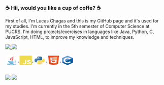 ### ☕ Hii, would you like a cup of coffe? ☕



First of all, I'm Lucas Chagas and this is my GitHub page and it's used for my studies. I'm currently in the 5th semester of Computer Science at PUCRS. 
I'm doing projects/exercises in languages like Java, Python, C, JavaScript, HTML, to improve my knowledge and techniques.

<div>
  <a href="https://github.com/IGamerBrasil">
  <img height="160em" src="https://github-readme-stats.vercel.app/api?username=LucasCandemilChagas&show_icons=true&theme=dark&include_all_commits=true&count_private=true"/>
  <img height="160em" src="https://github-readme-stats.vercel.app/api/top-langs/?username=LucasCandemilChagas&layout=compact&langs_count=7&theme=dark"/>
</div>

<div style="display: inline_block"><br>
<img align="center" alt="Lucas_Chagas-Java" height="30" width="40" src="https://raw.githubusercontent.com/devicons/devicon/master/icons/java/java-original.svg">
<img align="center" alt="Lucas_Chagas-Js" height="30" width="40" src="https://raw.githubusercontent.com/devicons/devicon/master/icons/javascript/javascript-plain.svg">
<img align="center" alt="Lucas_Chagas-Python" height="30" width="40" src="https://raw.githubusercontent.com/devicons/devicon/master/icons/python/python-original.svg">
<img align="center" alt="Lucas_Chagas-HTML" height="30" width="40" src="https://raw.githubusercontent.com/devicons/devicon/master/icons/html5/html5-original.svg">
<img align="center" alt="Lucas_Chagas-C" height="30" width="40" src="https://raw.githubusercontent.com/devicons/devicon/master/icons/c/c-original.svg">
</div>

##
  
<div> 
<a href = "IGamerBrasil:lucascchagas02@gmail.com"><img src="https://img.shields.io/badge/-Gmail-%23333?style=for-the-badge&logo=gmail&logoColor=white" target="_blank"></a>
<a href="https://www.linkedin.com/in/lucas-chagas-4b8b5421a/" target="_blank"><img src="https://img.shields.io/badge/-LinkedIn-%230077B5?style=for-the-badge&logo=linkedin&logoColor=white" target="_blank"></a>
</div>
 

